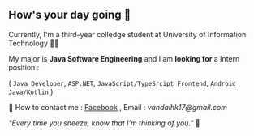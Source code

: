 ## How's your day going 👋
Currently, I'm a third-year colledge student at University of Information Technology 👨‍🎓 

My major is **Java Software Engineering** and I am **looking for** a Intern position :

( `Java Developer`, `ASP.NET`, `JavaScript/TypeSrcipt Frontend`, `Android Java/Kotlin` )

🔗 How to contact me : [Facebook](https://www.facebook.com/ne.dai.52/) , Email : _vandaihk17@gmail.com_

_"Every time you sneeze, know that I’m thinking of you."_ 💖


<!--
**PhanVanDiej/PhanVanDiej** is a ✨ _special_ ✨ repository because its `README.md` (this file) appears on your GitHub profile.

Here are some ideas to get you started:

- 🔭 I’m currently working on ...
- 🌱 I’m currently learning ...
- 👯 I’m looking to collaborate on ...
- 🤔 I’m looking for help with ...
- 💬 Ask me about ...
- 📫 How to reach me: ...
- 😄 Pronouns: ...
- ⚡ Fun fact: ...
-->
